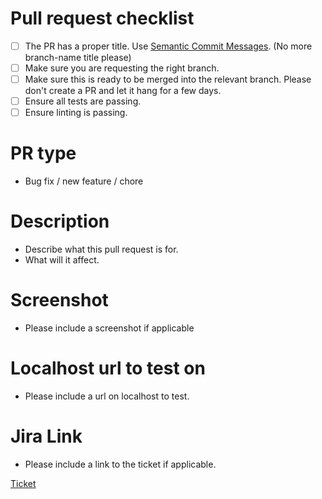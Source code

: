 # Pull request checklist

- [ ] The PR has a proper title. Use [Semantic Commit Messages](https://seesparkbox.com/foundry/semantic_commit_messages). (No more branch-name title please)
- [ ] Make sure you are requesting the right branch.
- [ ] Make sure this is ready to be merged into the relevant branch. Please don't create a PR and let it hang for a few days.
- [ ] Ensure all tests are passing.
- [ ] Ensure linting is passing.

# PR type

- Bug fix / new feature / chore

# Description

- Describe what this pull request is for.
- What will it affect.

# Screenshot

- Please include a screenshot if applicable

# Localhost url to test on

- Please include a url on localhost to test.

# Jira Link

- Please include a link to the ticket if applicable.

[Ticket]()
